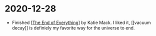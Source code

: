 # 2020-12-28

- Finished [[The End of Everything]] by Katie Mack. I liked it, [[vacuum decay]] is definiely my favorite way for the universe to end.

[//begin]: # "Autogenerated link references for markdown compatibility"
[The End of Everything]: the-end-of-everything "The End of Everything"
[//end]: # "Autogenerated link references"